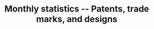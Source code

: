 ---
title: Monthly statistics -- Patents, trade marks, and designs
url: https://www.gov.uk/government/statistics/monthly-statistics-patents-trade-marks-and-designs-july-2021
description: These statistics include monthly data for designs, patents, trade marks.
---